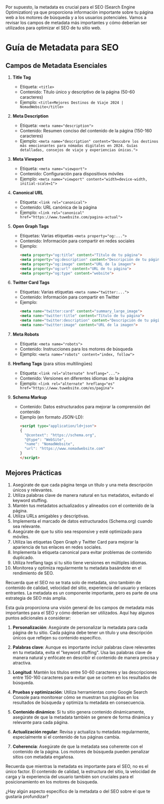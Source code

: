 Por supuesto, la metadata es crucial para el SEO (Search Engine Optimization) ya que proporciona información importante sobre tu página web a los motores de búsqueda y a los usuarios potenciales. Vamos a revisar los campos de metadata más importantes y cómo deberían ser utilizados para optimizar el SEO de tu sitio web.





# Guía de Metadata para SEO

## Campos de Metadata Esenciales

1. **Title Tag**
   - Etiqueta: `<title>`
   - Contenido: Título único y descriptivo de la página (50-60 caracteres)
   - Ejemplo: `<title>Mejores Destinos de Viaje 2024 | NomadWebsite</title>`

2. **Meta Description**
   - Etiqueta: `<meta name="description">`
   - Contenido: Resumen conciso del contenido de la página (150-160 caracteres)
   - Ejemplo: `<meta name="description" content="Descubre los destinos más emocionantes para nómadas digitales en 2024. Guías detalladas, consejos de viaje y experiencias únicas.">`

3. **Meta Viewport**
   - Etiqueta: `<meta name="viewport">`
   - Contenido: Configuración para dispositivos móviles
   - Ejemplo: `<meta name="viewport" content="width=device-width, initial-scale=1">`

4. **Canonical URL**
   - Etiqueta: `<link rel="canonical">`
   - Contenido: URL canónica de la página
   - Ejemplo: `<link rel="canonical" href="https://www.tuwebsite.com/pagina-actual">`

5. **Open Graph Tags**
   - Etiquetas: Varias etiquetas `<meta property="og:...">`
   - Contenido: Información para compartir en redes sociales
   - Ejemplo:
     ```html
     <meta property="og:title" content="Título de tu página">
     <meta property="og:description" content="Descripción de tu página">
     <meta property="og:image" content="URL de la imagen">
     <meta property="og:url" content="URL de tu página">
     <meta property="og:type" content="website">
     ```

6. **Twitter Card Tags**
   - Etiquetas: Varias etiquetas `<meta name="twitter:...">`
   - Contenido: Información para compartir en Twitter
   - Ejemplo:
     ```html
     <meta name="twitter:card" content="summary_large_image">
     <meta name="twitter:title" content="Título de tu página">
     <meta name="twitter:description" content="Descripción de tu página">
     <meta name="twitter:image" content="URL de la imagen">
     ```

7. **Meta Robots**
   - Etiqueta: `<meta name="robots">`
   - Contenido: Instrucciones para los motores de búsqueda
   - Ejemplo: `<meta name="robots" content="index, follow">`

8. **Hreflang Tags** (para sitios multilingües)
   - Etiqueta: `<link rel="alternate" hreflang="...">`
   - Contenido: Versiones en diferentes idiomas de la página
   - Ejemplo: `<link rel="alternate" hreflang="es" href="https://www.tuwebsite.com/es/pagina">`

9. **Schema Markup**
   - Contenido: Datos estructurados para mejorar la comprensión del contenido
   - Ejemplo (en formato JSON-LD):
     ```html
     <script type="application/ld+json">
     {
       "@context": "https://schema.org",
       "@type": "WebSite",
       "name": "NomadWebsite",
       "url": "https://www.nomadwebsite.com"
     }
     </script>
     ```

## Mejores Prácticas

1. Asegúrate de que cada página tenga un título y una meta descripción únicos y relevantes.
2. Utiliza palabras clave de manera natural en tus metadatos, evitando el keyword stuffing.
3. Mantén tus metadatos actualizados y alineados con el contenido de la página.
4. Utiliza URLs amigables y descriptivas.
5. Implementa el marcado de datos estructurados (Schema.org) cuando sea relevante.
6. Asegúrate de que tu sitio sea responsive y esté optimizado para móviles.
7. Utiliza las etiquetas Open Graph y Twitter Card para mejorar la apariencia de tus enlaces en redes sociales.
8. Implementa la etiqueta canonical para evitar problemas de contenido duplicado.
9. Utiliza hreflang tags si tu sitio tiene versiones en múltiples idiomas.
10. Monitorea y optimiza regularmente tu metadata basándote en el rendimiento de SEO.

Recuerda que el SEO no se trata solo de metadata, sino también de contenido de calidad, velocidad del sitio, experiencia del usuario y enlaces entrantes. La metadata es un componente importante, pero es parte de una estrategia de SEO más amplia.


Esta guía proporciona una visión general de los campos de metadata más importantes para el SEO y cómo deberían ser utilizados. Aquí hay algunos puntos adicionales a considerar:

1. **Personalización**: Asegúrate de personalizar la metadata para cada página de tu sitio. Cada página debe tener un título y una descripción únicos que reflejen su contenido específico.

2. **Palabras clave**: Aunque es importante incluir palabras clave relevantes en tu metadata, evita el "keyword stuffing". Usa las palabras clave de manera natural y enfócate en describir el contenido de manera precisa y atractiva.

3. **Longitud**: Mantén los títulos entre 50-60 caracteres y las descripciones entre 150-160 caracteres para evitar que se corten en los resultados de búsqueda.

4. **Pruebas y optimización**: Utiliza herramientas como Google Search Console para monitorear cómo se muestran tus páginas en los resultados de búsqueda y optimiza tu metadata en consecuencia.

5. **Contenido dinámico**: Si tu sitio genera contenido dinámicamente, asegúrate de que la metadata también se genere de forma dinámica y relevante para cada página.

6. **Actualización regular**: Revisa y actualiza tu metadata regularmente, especialmente si el contenido de tus páginas cambia.

7. **Coherencia**: Asegúrate de que la metadata sea coherente con el contenido de la página. Los motores de búsqueda pueden penalizar sitios con metadata engañosa.

Recuerda que mientras la metadata es importante para el SEO, no es el único factor. El contenido de calidad, la estructura del sitio, la velocidad de carga y la experiencia del usuario también son cruciales para el posicionamiento en los motores de búsqueda.

¿Hay algún aspecto específico de la metadata o del SEO sobre el que te gustaría profundizar?